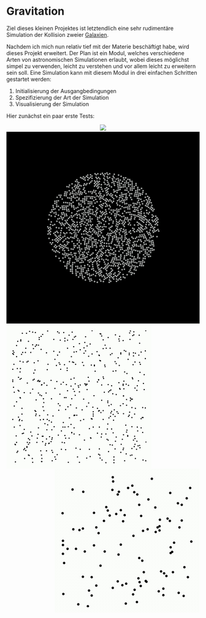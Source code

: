 # Gravitation

Ziel dieses kleinen Projektes ist letztendlich eine sehr rudimentäre Simulation der Kollision zweier [Galaxien](https://en.wikipedia.org/wiki/Spiral_galaxy). 

Nachdem ich mich nun relativ tief mit der Materie beschäftigt habe, wird dieses Projekt erweitert.
Der Plan ist ein Modul, welches verschiedene Arten von astronomischen Simulationen erlaubt, wobei dieses möglichst simpel zu verwenden, leicht zu verstehen und vor allem leicht zu erweitern sein soll. Eine Simulation kann mit diesem Modul in drei einfachen Schritten gestartet werden:

1. Initialisierung der Ausgangbedingungen
2. Spezifizierung der Art der Simulation
3. Visualisierung der Simulation

Hier zunächst ein paar erste Tests:

<div align="center">
<img src="./abb/happy3.gif"></img>
</div>

<div align="center">
<img src="./abb/animation9.gif"></img>
</div>

<div align="center">
<img src="./abb/animation.gif" align="left"></img>
<img src="./abb/animation2.gif" align="right"></img>
</div>
